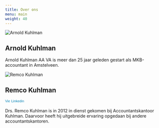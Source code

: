 ```yaml
---
title: Over ons
menu: main
weight: 40
---
```


![Arnold Kuhlman](/images/uploads/akuhlman-296x300.jpg)

## Arnold Kuhlman

Arnold Kuhlman AA VA is meer dan 25 jaar geleden gestart als MKB-accountant in Amstelveen.

![Remco Kuhlman](/images/uploads/rkuhlman-296x300.jpg)

## Remco Kuhlman

<a style="text-decoration: none;" href="//nl.linkedin.com/pub/remco-kuhlman/43/97b/645" target="_blank"><span style="font: 80% Arial,sans-serif; color: #0783b6;"><img style="vertical-align: middle;" src="//www.linkedin.com/img/webpromo/btn_in_20x15.png" alt="View Remco Kuhlman's LinkedIn profile" width="20" height="15" border="0">Linkedin</span></a>

Drs. Remco Kuhlman is in 2012 in dienst gekomen bij Accountantskantoor Kuhlman. Daarvoor heeft hij uitgebreide ervaring opgedaan bij andere accountantskantoren.
